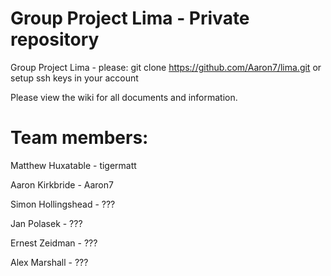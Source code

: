 Group Project Lima - Private repository
====

Group Project Lima - please: git clone https://github.com/Aaron7/lima.git or setup ssh keys in your account

Please view the wiki for all documents and information.

Team members:
===
Matthew Huxatable - tigermatt

Aaron Kirkbride - Aaron7

Simon Hollingshead - ???

Jan Polasek - ???

Ernest Zeidman - ???

Alex Marshall - ???
